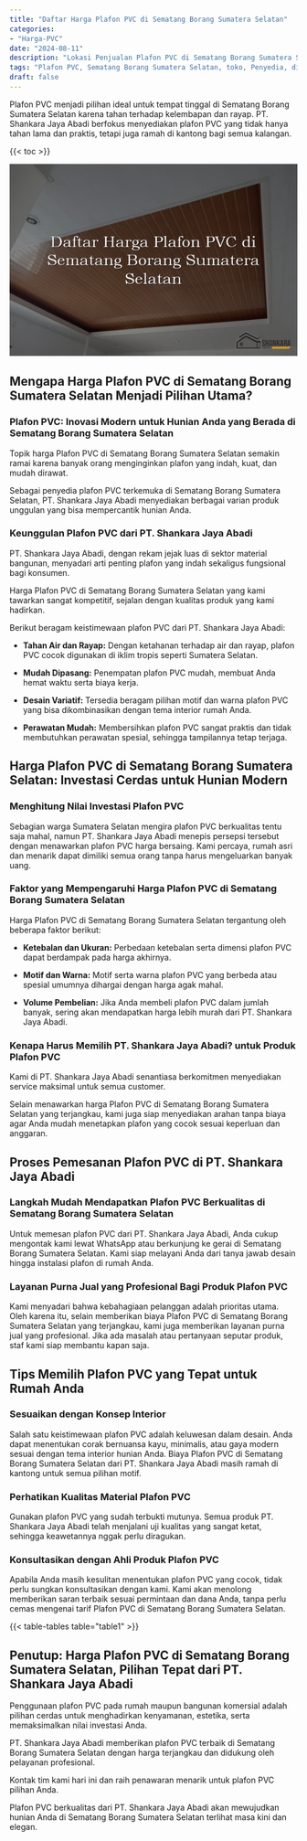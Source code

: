```yaml
---
title: "Daftar Harga Plafon PVC di Sematang Borang Sumatera Selatan"
categories: 
- "Harga-PVC"
date: "2024-08-11"
description: "Lokasi Penjualan Plafon PVC di Sematang Borang Sumatera Selatan bagi hunian, office, serta gerai. Material berkualitas, beragam motif, warna elegan, beserta layanan pemasangan oleh teknisi berpengalaman serta kepastian resmi!|Layanan penjualan Plafon PVC di Sematang Borang Sumatera Selatan bagi kebutuhan tempat tinggal, office, atau ritel, beserta produk unggulan dan instalasi oleh tim ahli dan kepastian resmi.|Alternatif Plafon PVC di Sematang Borang Sumatera Selatan yang andal bagi tempat tinggal, perkantoran, dan toko, dengan produk berkualitas dan penempatan ditangani oleh tim ahli serta kepastian resmi.|Distribusi Plafon PVC di Sematang Borang Sumatera Selatan bagi rumah, office, serta gerai, dengan panel unggulan dan instalasi oleh teknisi berpengalaman, disertai dengan jaminan resmi.}"
tags: "Plafon PVC, Sematang Borang Sumatera Selatan, toko, Penyedia, distributor"
draft: false
---
```


Plafon PVC menjadi pilihan ideal untuk tempat tinggal di Sematang Borang Sumatera Selatan karena tahan terhadap kelembapan dan rayap. PT. Shankara Jaya Abadi berfokus menyediakan plafon PVC yang tidak hanya tahan lama dan praktis, tetapi juga ramah di kantong bagi semua kalangan.

{{< toc >}}

![Daftar Harga Plafon PVC di Sematang Borang Sumatera Selatan](/images/Harga-PVC/Daftar-Harga-Plafon-PVC-di-Sematang-Borang-Sumatera-Selatan.png)


## Mengapa Harga Plafon PVC di Sematang Borang Sumatera Selatan Menjadi Pilihan Utama?

### Plafon PVC: Inovasi Modern untuk Hunian Anda yang Berada di Sematang Borang Sumatera Selatan

Topik harga Plafon PVC di Sematang Borang Sumatera Selatan semakin ramai karena banyak orang menginginkan plafon yang indah, kuat, dan mudah dirawat.

Sebagai penyedia plafon PVC terkemuka di Sematang Borang Sumatera Selatan, PT. Shankara Jaya Abadi menyediakan berbagai varian produk unggulan yang bisa mempercantik hunian Anda.

### Keunggulan Plafon PVC dari PT. Shankara Jaya Abadi

PT. Shankara Jaya Abadi, dengan rekam jejak luas di sektor material bangunan, menyadari arti penting plafon yang indah sekaligus fungsional bagi konsumen.

Harga Plafon PVC di Sematang Borang Sumatera Selatan yang kami tawarkan sangat kompetitif, sejalan dengan kualitas produk yang kami hadirkan.

Berikut beragam keistimewaan plafon PVC dari PT. Shankara Jaya Abadi:

- **Tahan Air dan Rayap:** Dengan ketahanan terhadap air dan rayap, plafon PVC cocok digunakan di iklim tropis seperti Sumatera Selatan.

- **Mudah Dipasang:** Penempatan plafon PVC mudah, membuat Anda hemat waktu serta biaya kerja.

- **Desain Variatif:** Tersedia beragam pilihan motif dan warna plafon PVC yang bisa dikombinasikan dengan tema interior rumah Anda.

- **Perawatan Mudah:** Membersihkan plafon PVC sangat praktis dan tidak membutuhkan perawatan spesial, sehingga tampilannya tetap terjaga.

## Harga Plafon PVC di Sematang Borang Sumatera Selatan: Investasi Cerdas untuk Hunian Modern

### Menghitung Nilai Investasi Plafon PVC

Sebagian warga Sumatera Selatan mengira plafon PVC berkualitas tentu saja mahal, namun PT. Shankara Jaya Abadi menepis persepsi tersebut dengan menawarkan plafon PVC harga bersaing. Kami percaya, rumah asri dan menarik dapat dimiliki semua orang tanpa harus mengeluarkan banyak uang.

### Faktor yang Mempengaruhi Harga Plafon PVC di Sematang Borang Sumatera Selatan

Harga Plafon PVC di Sematang Borang Sumatera Selatan tergantung oleh beberapa faktor berikut:

- **Ketebalan dan Ukuran:** Perbedaan ketebalan serta dimensi plafon PVC dapat berdampak pada harga akhirnya.

- **Motif dan Warna:** Motif serta warna plafon PVC yang berbeda atau spesial umumnya dihargai dengan harga agak mahal.

- **Volume Pembelian:** Jika Anda membeli plafon PVC dalam jumlah banyak, sering akan mendapatkan harga lebih murah dari PT. Shankara Jaya Abadi.

### Kenapa Harus Memilih PT. Shankara Jaya Abadi? untuk Produk Plafon PVC

Kami di PT. Shankara Jaya Abadi senantiasa berkomitmen menyediakan service maksimal untuk semua customer.

Selain menawarkan harga Plafon PVC di Sematang Borang Sumatera Selatan yang terjangkau, kami juga siap menyediakan arahan tanpa biaya agar Anda mudah menetapkan plafon yang cocok sesuai keperluan dan anggaran.

## Proses Pemesanan Plafon PVC di PT. Shankara Jaya Abadi

### Langkah Mudah Mendapatkan Plafon PVC Berkualitas di Sematang Borang Sumatera Selatan

Untuk memesan plafon PVC dari PT. Shankara Jaya Abadi, Anda cukup mengontak kami lewat WhatsApp atau berkunjung ke gerai di Sematang Borang Sumatera Selatan. Kami siap melayani Anda dari tanya jawab desain hingga instalasi plafon di rumah Anda.

### Layanan Purna Jual yang Profesional Bagi Produk Plafon PVC

Kami menyadari bahwa kebahagiaan pelanggan adalah prioritas utama. Oleh karena itu, selain memberikan biaya Plafon PVC di Sematang Borang Sumatera Selatan yang terjangkau, kami juga memberikan layanan purna jual yang profesional. Jika ada masalah atau pertanyaan seputar produk, staf kami siap membantu kapan saja.

## Tips Memilih Plafon PVC yang Tepat untuk Rumah Anda

### Sesuaikan dengan Konsep Interior

Salah satu keistimewaan plafon PVC adalah keluwesan dalam desain. Anda dapat menentukan corak bernuansa kayu, minimalis, atau gaya modern sesuai dengan tema interior hunian Anda. Biaya Plafon PVC di Sematang Borang Sumatera Selatan dari PT. Shankara Jaya Abadi masih ramah di kantong untuk semua pilihan motif.

### Perhatikan Kualitas Material Plafon PVC

Gunakan plafon PVC yang sudah terbukti mutunya. Semua produk PT. Shankara Jaya Abadi telah menjalani uji kualitas yang sangat ketat, sehingga keawetannya nggak perlu diragukan.

### Konsultasikan dengan Ahli Produk Plafon PVC

Apabila Anda masih kesulitan menentukan plafon PVC yang cocok, tidak perlu sungkan konsultasikan dengan kami. Kami akan menolong memberikan saran terbaik sesuai permintaan dan dana Anda, tanpa perlu cemas mengenai tarif Plafon PVC di Sematang Borang Sumatera Selatan.

{{< table-tables table="table1" >}}

## Penutup: Harga Plafon PVC di Sematang Borang Sumatera Selatan, Pilihan Tepat dari PT. Shankara Jaya Abadi

Penggunaan plafon PVC pada rumah maupun bangunan komersial adalah pilihan cerdas untuk menghadirkan kenyamanan, estetika, serta memaksimalkan nilai investasi Anda.

PT. Shankara Jaya Abadi memberikan plafon PVC terbaik di Sematang Borang Sumatera Selatan dengan harga terjangkau dan didukung oleh pelayanan profesional.

Kontak tim kami hari ini dan raih penawaran menarik untuk plafon PVC pilihan Anda.

Plafon PVC berkualitas dari PT. Shankara Jaya Abadi akan mewujudkan hunian Anda di Sematang Borang Sumatera Selatan terlihat masa kini dan elegan.